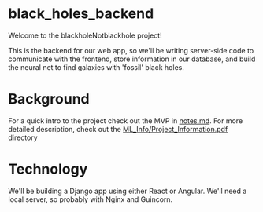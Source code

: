 # black_holes_backend

Welcome to the blackholeNotblackhole project!

This is the backend for our web app, so we'll be writing server-side code to communicate with the frontend, 
store information in our database, and build the neural net to find galaxies with 'fossil' black holes.

# Background

For a quick intro to the project check out the MVP in <a href="https://github.com/codeforgoodconf/black_holes_backend/blob/master/notes.md">notes.md</a>. For more detailed description, check out the <a href="https://github.com/codeforgoodconf/black_holes_backend/blob/master/ML_Info/Project_Information.pdf">ML_Info/Project_Information.pdf</a> directory

# Technology

We'll be building a Django app using either React or Angular. We'll need a local server, so probably with Nginx and Guincorn.
